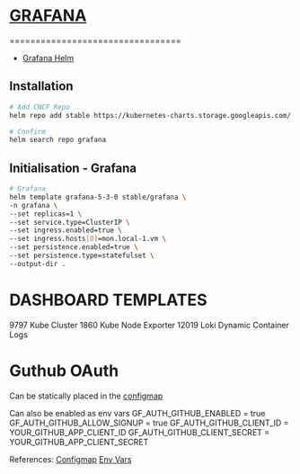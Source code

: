 # [GRAFANA](https://grafana.com/)
=================================
- [Grafana Helm](https://github.com/helm/charts/tree/master/stable/grafana)

## Installation
```bash
# Add CNCF Repo
helm repo add stable https://kubernetes-charts.storage.googleapis.com/ 

# Confirm 
helm search repo grafana
```

## Initialisation - Grafana
```bash
# Grafana
helm template grafana-5-3-0 stable/grafana \
-n grafana \
--set replicas=1 \
--set service.type=ClusterIP \
--set ingress.enabled=true \
--set ingress.hosts[0]=mon.local-1.vm \
--set persistence.enabled=true \
--set persistence.type=statefulset \
--output-dir .
```

# DASHBOARD TEMPLATES
9797 Kube Cluster
1860 Kube Node Exporter
12019 Loki Dynamic Container Logs

# Guthub OAuth
Can be statically placed in the [configmap](grafana/templates/configmap.yaml)

Can also be enabled as env vars
GF_AUTH_GITHUB_ENABLED = true
GF_AUTH_GITHUB_ALLOW_SIGNUP = true
GF_AUTH_GITHUB_CLIENT_ID = YOUR_GITHUB_APP_CLIENT_ID
GF_AUTH_GITHUB_CLIENT_SECRET = YOUR_GITHUB_APP_CLIENT_SECRET

References:
[Configmap](https://grafana.com/docs/grafana/latest/auth/github/#enable-github-in-grafana)
[Env Vars](https://grafana.com/docs/grafana/latest/administration/configuration/#configure-with-environment-variables)